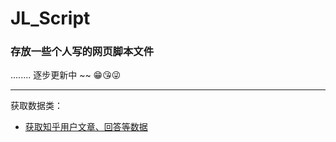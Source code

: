 # JL_Script
### 存放一些个人写的网页脚本文件

........ 逐步更新中 ~~ 😁😘😜


---

获取数据类：
- [获取知乎用户文章、回答等数据](https://github.com/JazzuLu/JL_Script/tree/main/TM_ScrapyZhihuData)


